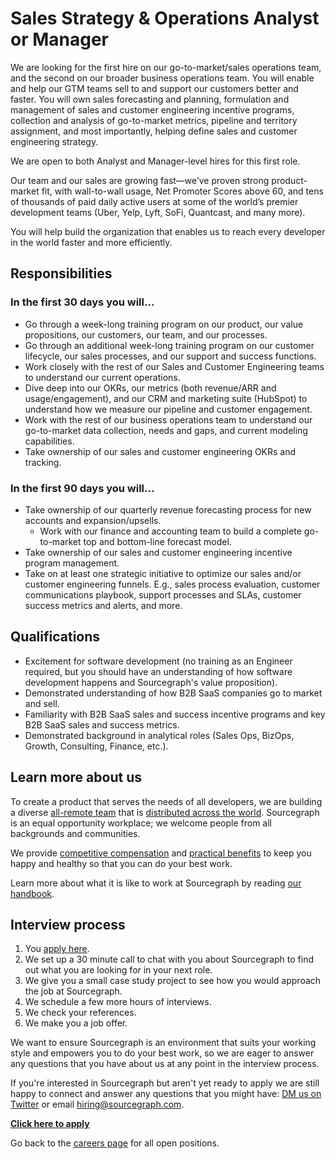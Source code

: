 # Sales Strategy & Operations Analyst or Manager

We are looking for the first hire on our go-to-market/sales operations team, and the second on our broader business operations team. You will enable and help our GTM teams sell to and support our customers better and faster. You will own sales forecasting and planning, formulation and management of sales and customer engineering incentive programs, collection and analysis of go-to-market metrics, pipeline and territory assignment, and most importantly, helping define sales and customer engineering strategy.

We are open to both Analyst and Manager-level hires for this first role.

Our team and our sales are growing fast—we’ve proven strong product-market fit, with wall-to-wall usage, Net Promoter Scores above 60, and tens of thousands of paid daily active users at some of the world’s premier development teams (Uber, Yelp, Lyft, SoFi, Quantcast, and many more).

You will help build the organization that enables us to reach every developer in the world faster and more efficiently. 

## Responsibilities

### In the first 30 days you will...

- Go through a week-long training program on our product, our value propositions, our customers, our team, and our processes.
- Go through an additional week-long training program on our customer lifecycle, our sales processes, and our support and success functions.
- Work closely with the rest of our Sales and Customer Engineering teams to understand our current operations.
- Dive deep into our OKRs, our metrics (both revenue/ARR and usage/engagement), and our CRM and marketing suite (HubSpot) to understand how we measure our pipeline and customer engagement.
- Work with the rest of our business operations team to understand our go-to-market data collection, needs and gaps, and current modeling capabilities.
- Take ownership of our sales and customer engineering OKRs and tracking.

### In the first 90 days you will...

- Take ownership of our quarterly revenue forecasting process for new accounts and expansion/upsells.
  - Work with our finance and accounting team to build a complete go-to-market top and bottom-line forecast model.
- Take ownership of our sales and customer engineering incentive program management.
- Take on at least one strategic initiative to optimize our sales and/or customer engineering funnels. E.g., sales process evaluation, customer communications playbook, support processes and SLAs, customer success metrics and alerts, and more.

## Qualifications

- Excitement for software development (no training as an Engineer required, but you should have an understanding of how software development happens and Sourcegraph's value proposition).
- Demonstrated understanding of how B2B SaaS companies go to market and sell.
- Familiarity with B2B SaaS sales and success incentive programs and key B2B SaaS sales and success metrics.
- Demonstrated background in analytical roles (Sales Ops, BizOps, Growth, Consulting, Finance, etc.).

## Learn more about us

To create a product that serves the needs of all developers, we are building a diverse [all-remote team](https://about.sourcegraph.com/company/remote) that is [distributed across the world](https://about.sourcegraph.com/company/team). Sourcegraph is an equal opportunity workplace; we welcome people from all backgrounds and communities.

We provide [competitive compensation](https://about.sourcegraph.com/handbook/people-ops/compensation) and [practical benefits](https://about.sourcegraph.com/handbook/people-ops/benefits-and-perks) to keep you happy and healthy so that you can do your best work.

Learn more about what it is like to work at Sourcegraph by reading [our handbook](https://about.sourcegraph.com/handbook/).

## Interview process

1. You [apply here](https://jobs.lever.co/sourcegraph/dca1bb15-ae48-43ae-b446-5742f4050fa9/apply).
1. We set up a 30 minute call to chat with you about Sourcegraph to find out what you are looking for in your next role.
1. We give you a small case study project to see how you would approach the job at Sourcegraph.
1. We schedule a few more hours of interviews.
1. We check your references.
1. We make you a job offer.

We want to ensure Sourcegraph is an environment that suits your working style and empowers you to do your best work, so we are eager to answer any questions that you have about us at any point in the interview process.

If you're interested in Sourcegraph but aren't yet ready to apply we are still happy to connect and answer any questions that you might have: [DM us on Twitter](https://twitter.com/srcgraph) or email hiring@sourcegraph.com.

**[Click here to apply](https://jobs.lever.co/sourcegraph/dca1bb15-ae48-43ae-b446-5742f4050fa9/apply)**

Go back to the [careers page](../../../company/careers.md) for all open positions.
